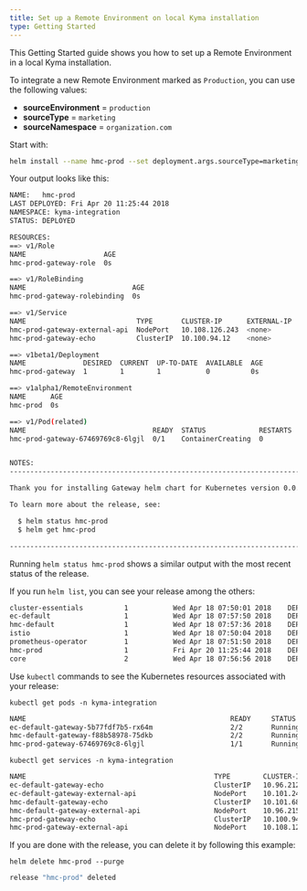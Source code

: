```yaml
---
title: Set up a Remote Environment on local Kyma installation
type: Getting Started
---
```


This Getting Started guide shows you how to set up a Remote Environment in a local Kyma installation.

To integrate a new Remote Environment marked as `Production`, you can use the following values:
* **sourceEnvironment** = `production`
* **sourceType** = `marketing`
* **sourceNamespace** = `organization.com`

Start with:

``` bash
helm install --name hmc-prod --set deployment.args.sourceType=marketing --set deployment.args.sourceEnvironment=production --set global.isLocalEnv=true --set service.externalapi.nodePort=32002 --namespace kyma-integration ./resources/remote-environments
```

Your output looks like this:
``` bash
NAME:   hmc-prod                  
LAST DEPLOYED: Fri Apr 20 11:25:44 2018
NAMESPACE: kyma-integration
STATUS: DEPLOYED

RESOURCES:
==> v1/Role
NAME                   AGE
hmc-prod-gateway-role  0s

==> v1/RoleBinding
NAME                          AGE
hmc-prod-gateway-rolebinding  0s

==> v1/Service
NAME                           TYPE       CLUSTER-IP      EXTERNAL-IP  PORT(S)         AGE
hmc-prod-gateway-external-api  NodePort   10.108.126.243  <none>       8081:32002/TCP  0s
hmc-prod-gateway-echo          ClusterIP  10.100.94.12    <none>       8080/TCP        0s

==> v1beta1/Deployment
NAME              DESIRED  CURRENT  UP-TO-DATE  AVAILABLE  AGE
hmc-prod-gateway  1        1        1           0          0s

==> v1alpha1/RemoteEnvironment
NAME      AGE
hmc-prod  0s

==> v1/Pod(related)
NAME                               READY  STATUS             RESTARTS  AGE
hmc-prod-gateway-67469769c8-6lgjl  0/1    ContainerCreating  0         0s


NOTES:
------------------------------------------------------------------------------------------------------------------------

Thank you for installing Gateway helm chart for Kubernetes version 0.0.1.

To learn more about the release, see:

  $ helm status hmc-prod                  
  $ helm get hmc-prod                  

------------------------------------------------------------------------------------------------------------------------

```
Running `helm status hmc-prod` shows a similar output with the most recent status of the release.

If you run `helm list`, you can see your release among the others:
``` bash
cluster-essentials        	1       	Wed Apr 18 07:50:01 2018	DEPLOYED	kyma-cluster-essentials-0.0.1 kyma-system
ec-default                	1       	Wed Apr 18 07:57:50 2018	DEPLOYED	gateway-0.0.1              	  kyma-integration
hmc-default               	1       	Wed Apr 18 07:57:36 2018	DEPLOYED	gateway-0.0.1              	  kyma-integration
istio                     	1       	Wed Apr 18 07:50:04 2018	DEPLOYED	istio-0.5.0                	  istio-system
prometheus-operator       	1       	Wed Apr 18 07:51:50 2018	DEPLOYED	prometheus-operator-0.17.0 	  kyma-system
hmc-prod                  	1       	Fri Apr 20 11:25:44 2018	DEPLOYED	gateway-0.0.1              	  kyma-integration
core                      	2       	Wed Apr 18 07:56:56 2018	DEPLOYED	core-0.0.1                 	  kyma-system
```

Use `kubectl` commands to see the Kubernetes resources associated with your release:

```
kubectl get pods -n kyma-integration
```

``` bash
NAME                                                  READY     STATUS      RESTARTS   AGE
ec-default-gateway-5b77fdf7b5-rx64m                   2/2       Running     3          2d
hmc-default-gateway-f88b58978-75dkb                   2/2       Running     3          2d
hmc-prod-gateway-67469769c8-6lgjl                     1/1       Running     0          1m
```

```
kubectl get services -n kyma-integration
```

``` bash
NAME                                              TYPE        CLUSTER-IP       EXTERNAL-IP   PORT(S)          AGE
ec-default-gateway-echo                           ClusterIP   10.96.212.205    <none>        8080/TCP         2d
ec-default-gateway-external-api                   NodePort    10.101.245.196   <none>        8081:32000/TCP   2d
hmc-default-gateway-echo                          ClusterIP   10.101.68.223    <none>        8080/TCP         2d
hmc-default-gateway-external-api                  NodePort    10.96.215.1      <none>        8081:32001/TCP   2d
hmc-prod-gateway-echo                             ClusterIP   10.100.94.12     <none>        8080/TCP         1m
hmc-prod-gateway-external-api                     NodePort    10.108.126.243   <none>        8081:32002/TCP   1m
```

If you are done with the release, you can delete it by following this example:
```
helm delete hmc-prod --purge
```

```bash
release "hmc-prod" deleted
```
